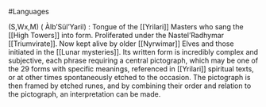 #Languages 

(S,Wx,M) ( Àlb’Sül’Yaril) : Tongue of the [[Yrilari]] Masters who sang the [[High Towers]] into form. Proliferated under the Nastel’Radhymar [[Triumvirate]]. Now kept alive by older [[Nyrwimar]] Elves and those initiated in the [[Lunar mysteries]]. Its written form is incredibly complex and subjective, each phrase requiring a central pictograph, which may be one of the 29 forms with specific meanings, referenced in [[Yrilari]] spiritual texts, or at other times spontaneously etched to the occasion. The pictograph is then framed by etched runes, and by combining their order and relation to the pictograph, an interpretation can be made.